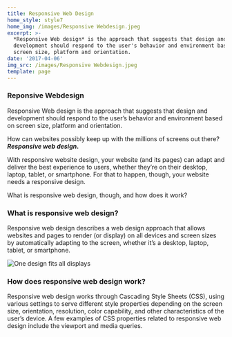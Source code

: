 ```yaml
---
title: Responsive Web Design
home_style: style7
home_img: /images/Responsive Webdesign.jpeg
excerpt: >-
  *Responsive Web design* is the approach that suggests that design and
  development should respond to the user's behavior and environment based on
  screen size, platform and orientation.
date: '2017-04-06'
img_src: /images/Responsive Webdesign.jpeg
template: page
---
```

### Reponsive Webdesign

Responsive Web design is the approach that suggests that design and development should respond to the user’s behavior and environment based on screen size, platform and orientation.

How can websites possibly keep up with the millions of screens out there? ***Responsive web design*.**

With responsive website design, your website (and its pages) can adapt and deliver the best experience to users, whether they’re on their desktop, laptop, tablet, or smartphone. For that to happen, though, your website needs a responsive design.

What is responsive web design, though, and how does it work?

### What is responsive web design?

Responsive web design describes a web design approach that allows websites and pages to render (or display) on all devices and screen sizes by automatically adapting to the screen, whether it’s a desktop, laptop, tablet, or smartphone.

![One design fits all displays](/images/responsive-webdesign-beispiel.png "One design fits all displays: Responsive Webdesign")

### How does responsive web design work?

Responsive web design works through Cascading Style Sheets (CSS), using various settings to serve different style properties depending on the screen size, orientation, resolution, color capability, and other characteristics of the user’s device. A few examples of CSS properties related to responsive web design include the viewport and media queries.
